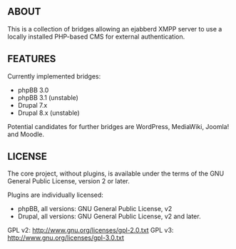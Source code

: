 ## ABOUT

This is a collection of bridges allowing an ejabberd XMPP server to use a locally installed PHP-based CMS for external authentication.

## FEATURES

Currently implemented bridges:

* phpBB 3.0
* phpBB 3.1 (unstable)
* Drupal 7.x
* Drupal 8.x (unstable)

Potential candidates for further bridges are WordPress, MediaWiki, Joomla! and Moodle.

## LICENSE

The core project, without plugins, is available under the terms of the GNU General Public License, version 2 or later.

Plugins are individually licensed:

* phpBB, all versions: GNU General Public License, v2
* Drupal, all versions: GNU General Public License, v2 and later.

GPL v2: http://www.gnu.org/licenses/gpl-2.0.txt
GPL v3: http://www.gnu.org/licenses/gpl-3.0.txt
